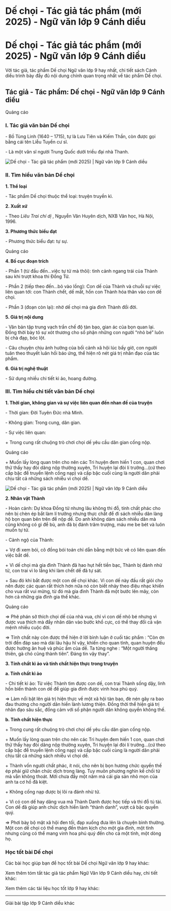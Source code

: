 # Dế chọi - Tác giả tác phẩm (mới 2025) - Ngữ văn lớp 9 Cánh diều

# Dế chọi - Tác giả tác phẩm (mới 2025) - Ngữ văn lớp 9 Cánh diều

Với tác giả, tác phẩm Dế chọi Ngữ văn lớp 9 hay nhất, chi tiết sách Cánh diều trình bày đầy đủ nội dung chính quan trọng nhất về tác phẩm Dế chọi.

## Tác giả - Tác phẩm: Dế chọi - Ngữ văn lớp 9 Cánh diều

Quảng cáo

### **I. Tác giả văn bản Dế chọi**

\- Bồ Tùng Linh (1640 – 1715), tự là Lưu Tiên và Kiếm Thần, còn được gọi bằng cái tên Liễu Tuyền cư sĩ.

\- Là một văn sĩ người Trung Quốc dưới triều đại nhà Thanh.

![Dế chọi - Tác giả tác phẩm \(mới 2025\) | Ngữ văn lớp 9 Cánh diều](https://vietjack.com/soan-van-lop-9-cd/images/tac-gia-tac-pham-de-choi-236314.PNG)

### **II. Tìm hiểu văn bản Dế chọi**

**1\. Thể loại**

\- Tác phẩm Dế chọi thuộc thể loại: truyện truyền kì.

**2\. Xuất xứ**

\- Theo _Liêu Trai chí dị_ , Nguyễn Văn Huyên dịch, NXB Văn học, Hà Nội, 1996.

**3\. Phương thức biểu đạt**

\- Phương thức biểu đạt: tự sự.

Quảng cáo

**4\. Bố cục đoạn trích**

\- Phần 1 (từ đầu đến…việc tự tử mà thôi): tình cảnh ngang trái của Thành sau khi trượt khoa thi Đồng Tử.

\- Phần 2 (tiếp theo đến…bỏ vào lồng): Con dế của Thành và chuỗi sự việc liên quan tới: con Thành chết, dế mất, hồn con Thành hóa thân vào con dế chọi.

\- Phần 3 (đoạn còn lại): nhờ dế chọi mà gia đình Thành đổi đời.

**5\. Giá trị nội dung**

\- Văn bản tập trung vạch trần chế độ tàn bạo, gian ác của bọn quan lại. Đồng thời bày tỏ sự xót thương cho số phận những con người “nhỏ bé” luôn bị chà đạp, bóc lột.

\- Câu chuyện chịu ảnh hưởng của bối cảnh xã hội lúc bấy giờ, con người tuân theo thuyết luân hồi báo ứng, thể hiện rõ nét giá trị nhân đạo của tác phẩm. 

**6\. Giá trị nghệ thuật**

\- Sử dụng nhiều chi tiết kì ảo, hoang đường.

### **III. Tìm hiểu chi tiết văn bản Dế chọi**

**1\. Thời gian, không gian và sự việc liên quan đến nhan đề của truyện**

\- Thời gian: Đời Tuyên Đức nhà Minh.

\- Không gian: Trong cung, dân gian.

\- Sự việc liên quan:

\+ Trong cung rất chuộng trò chơi chọi dế yêu cầu dân gian cống nộp.

Quảng cáo

\+ Muốn lấy lòng quan trên cho nên các Tri huyện đem hiến 1 con, quan chơi thử thấy hay đòi dâng nộp thường xuyên, Tri huyện lại đòi lí trưởng…(cứ theo cấp bậc để truyền lệnh cống nạp) và cấp bậc cuối cùng là người dân phải chịu tất cả những sách nhiễu vì chọi dế.

![Dế chọi - Tác giả tác phẩm \(mới 2025\) | Ngữ văn lớp 9 Cánh diều](https://vietjack.com/soan-van-lop-9-cd/images/tac-gia-tac-pham-de-choi-236315.PNG)

**2\. Nhân vật Thành**

\- Hoàn cảnh: Dự khoa Đồng tử nhưng lâu không thi đỗ, tính chất phác cho nên bị chèn ép bắt làm lí trưởng nhưng thực chất để đi sách nhiễu dân làng hộ bọn quan bên trên để nộp dế. Do anh không dám sách nhiều dân mà cũng không có gì để bù, anh đã bị đánh trăm trượng, máu me be bét và luôn muốn tự tử.

\- Cảnh ngộ của Thành:

\+ Vợ đi xem bói, cô đồng bói toán chỉ dẫn bằng một bức vẽ có liên quan đến việc bắt dế.

\+ Vì dế chọi mà gia đình Thành đã hao hụt hết tiền bạc, Thành bị đánh nhừ tử, con trai vì lo lắng khi làm chết dế đã tự sát.

\+ Sau đó khi bắt được một con dế chọi khác. Vì con dế này đấu rất giỏi cho nên được các quan rất thích hơn nữa nó còn biết nhảy theo điệu nhạc khiến cho vua rất vui mừng, từ đó mà gia đình Thành đã một bước lên mây, còn hơn cả những gia đình gia thế khác.

Quảng cáo

=> Phê phán sở thích chọi dế của nhà vua, chỉ vì con dế nhỏ bé nhưng vì được vua thích mà đẩy nhân dân vào bước khổ cực, có thể thay đổi cả vận mệnh nhiều cuộc đời.

=> Tính chất này còn được thể hiện ở lời bình luận ở cuối tác phẩm : “Còn ơn trời đền đáp sao mà dài lâu hậu hĩ vậy, khiến cho quan tỉnh, quan huyện đều được hưởng ân huệ và phúc ấm của dế. Ta từng nghe : “Một người thăng thiên, gà chó cũng thành tiên”. Đáng tin vậy thay”.

**3\. Tính chất kì ảo và tính chất hiện thực trong truyện**

**a. Tính chất kì ảo**

\- Chi tiết kì ảo: Từ việc Thành tìm được con dế, con trai Thành sống dậy, linh hồn biến thành con dế để giúp gia đình được vinh hoa phú quý.

=> Làm nổi bật lên giá trị hiện thực về một xã hội tàn bạo, đè nén gây ra bao đau thương cho người dân hiền lành lương thiện. Đồng thời thể hiện giá trị nhân đạo sâu sắc, đồng cảm với số phận người dân không quyền không thế.

**b. Tính chất hiện thực**

\+ Trong cung rất chuộng trò chơi chọi dế yêu cầu dân gian cống nộp.

\+ Muốn lấy lòng quan trên cho nên các Tri huyện đem hiến 1 con, quan chơi thử thấy hay đòi dâng nộp thường xuyên, Tri huyện lại đòi lí trưởng…(cứ theo cấp bậc để truyền lệnh cống nạp) và cấp bậc cuối cùng là người dân phải chịu tất cả những sách nhiễu vì chọi dế.

\+ Thành vốn người chất phác, ít nói, cho nên bị bọn hương chức quyền thế ép phải giữ chân chức dịch trong làng. Tuy muôn phương nghìn kế chối từ mà vẫn không thoát. Mới chưa đầy một năm mà cái gia sản nhỏ mọn của anh ta cơ hồ đã kiệt.

\+ Không cống nạp được bị lôi ra đánh nhừ tử.

\+ Vì có con dế hay dâng vua mà Thành Danh được học tiếp và thi đỗ tú tài. Con dế đã giúp anh chức dịch hiền lành “thành danh”, vượt cả bậc quyền quý.

=> Phơi bày bộ mặt xã hội đen tối, đạp xuống đưa lên là chuyện bình thường. Một con dế chọi có thể mang đến thảm kịch cho một gia đình, một tỉnh nhưng cũng có thể mang vinh hoa phú quý đến cho cả một tỉnh, một dòng họ.

### **Học tốt bài Dế chọi**

Các bài học giúp bạn để học tốt bài Dế chọi Ngữ văn lớp 9 hay khác:

Xem thêm tóm tắt tác giả tác phẩm Ngữ Văn lớp 9 Cánh diều hay, chi tiết khác:

Xem thêm các tài liệu học tốt lớp 9 hay khác:

* * *

Giải bài tập lớp 9 Cánh diều khác
